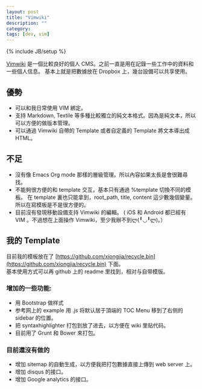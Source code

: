 ```yaml
---
layout: post
title: "Vimwiki"
description: ""
category: 
tags: [dev, vim]
---
```

{% include JB/setup %}

[Vimwiki](https://code.google.com/p/vimwiki/)
是一個比較良好的個人 CMS。之前一直是用在記錄一些工作中的資料和一些個人信息。
基本上就是把數據放在 Dropbox 上，幾台設備可以共享使用。

## 優勢
- 可以和我日常使用 VIM 綁定。  
- 支持 Markdown, Textile 等多種比較獨立的純文本格式。因為是純文本，所以可以方便的做版本管理。  
- 可以通過 Vimwiki 自帶的 Template 或者自定義的 Template 將文本導出成 HTML。  

## 不足
- 沒有像 Emacs Org mode 那樣的層級管理。所以內容如果太長是會很難尋找。
- 不能夠很方便的和 template 交互，基本只有通過 %template 切換不同的模板。
在 template 裏也只能拿到，root_path, title, content 這少數幾個變量。所以在寫模板是不是很方便的。
- 目前沒有發現移動設備支持 Vimwiki 的編輯。 ( iOS 和 Android 都已經有 VIM 。不過想在上面操作 Vimwiki，至少我辦不到ლ(╹◡╹ლ)。） 

## 我的 Template 
目前我的模板放在了 [https://github.com/xiongjia/recycle.bin](https://github.com/xiongjia/recycle.bin) 下面。  
基本使用方式可以再 github 上的 readme 里找到，相对与自带模版。

### 增加的一些功能:
- 用 Bootstrap 做样式
- 参考网上的 example 用 .js 将默认居于頂端的 TOC Menu 移到了右侧的 sidebar 的位置。
- 把 syntaxhighlighter 打包到放了进去，以方便在 wiki 里贴代码。
- 目前用了 Grunt 和 Bower 來打包。

### 目前還沒有做的
- 增加 sitemap 的自動生成，以方便我把打包數據直接上傳到 web server 上。
- 增加 disqus 的接口。
- 增加 Google analytics 的接口。


